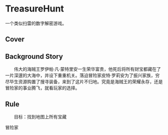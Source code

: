 # TreasureHunt
一个类似扫雷的数字解密游戏。
## Cover


## Background Story
　　伟大的海贼王罗伊帕·凡·蒙特里安一生荣华富贵，他死后将所有财宝都藏在了一片深邃的大海中，并设下重重机关。落迫冒险家皮特·罗莉安为了振兴家族，穷尽毕生资源购置了搜寻装备，来到了这片不归地。究竟是海贼王的荣耀永存，还是冒险家的事业腾飞，就看玩家的选择。

## Rule
　　目标：找到地图上所有宝藏

冒险家


